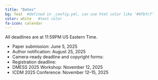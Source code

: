 ```yaml
---
title: "Dates"
bg: Teal  #defined in _config.yml, can use html color like '#0fbfcf'
color: white   #text color
fa-icon: calendar
---
```


All deadlines are at 11:59PM US Eastern Time.

 - Paper submission: June 5, 2025
 - Author notification: August 25, 2025
 - Camera-ready deadline and copyright forms: 
 - Registration deadline: 
 - DMESS 2025 Workshop: November 12, 2025
 - ICDM 2025 Conference: November 12&ndash;15, 2025
 
 

